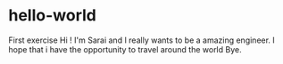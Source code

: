 # hello-world
First exercise
Hi ! I'm Sarai and I really wants to be a amazing engineer. I hope that i have the opportunity to travel around the world
Bye. 
